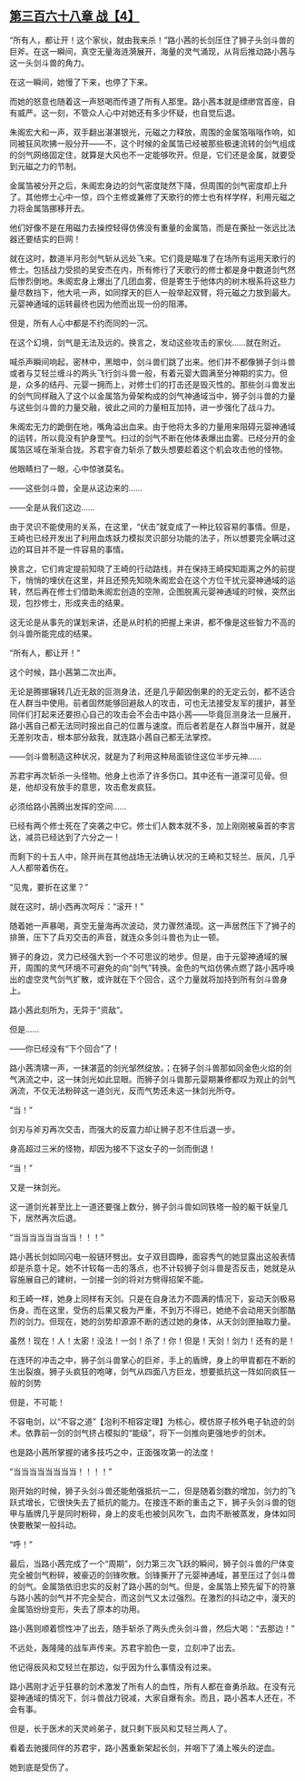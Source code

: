 ## [第三百六十八章 战【4】](https://www.xxbiquge.com/11_11207/9191624.html)


  “所有人，都让开！这个家伙，就由我来杀！”路小茜的长剑压住了狮子头剑斗兽的巨斧。在这一瞬间，真空无量海涟漪展开，海量的灵气涌现，从背后推动路小茜与这一头剑斗兽的角力。

  在这一瞬间，她慢了下来，也停了下来。

  而她的怒意也随着这一声怒喝而传道了所有人那里。路小茜本就是缥缈宫首座，自有威严。这一刻，不管众人心中对她还有多少怀疑，也自觉后退。

  朱阁宏大和一声，双手翻出湛湛银光，元磁之力释放，周围的金属箔嗡嗡作响，如同被狂风吹拂一般分开——不，这个时候的金属箔已经被那些极速流转的剑气组成的剑气网络固定住，就算是大风也不一定能够吹开。但是，它们还是金属，就要受到元磁之力的节制。

  金属箔被分开之后，朱阁宏身边的剑气密度陡然下降，但周围的剑气密度却上升了。其他修士心中一惊，四个主修或兼修了天歌行的修士也有样学样，利用元磁之力将金属箔挪移开去。

  他们好像不是在用磁力去操控轻得仿佛没有重量的金属箔，而是在撕扯一张远比法器还要结实的巨网！

  就在这时，数道半月形剑气斩从远处飞来。它们竟是瞄准了在场所有运用天歌行的修士。包括战力受损的吴安杰在内，所有修行了天歌行的修士都是身中数道剑气然后惨烈倒地。朱阁宏身上爆出了几团血雾，但是寄生于他体内的树木根系将这些力量尽数挡下，他大吼一声，如同撑天的巨人一般举起双臂，将元磁之力放到最大。元婴神通域的运转最终也因为他而出现一份的阻滞。

  但是，所有人心中都是不约而同的一沉。

  在这个幻境，剑气是无法及远的。换言之，发动这些攻击的家伙……就在附近。

  喊杀声瞬间响起，密林中，黑暗中，剑斗兽们跳了出来。他们并不都像狮子剑斗兽或者与艾轻兰缠斗的两头飞行剑斗兽一般，有着元婴大圆满至分神期的实力。但是，众多的结丹、元婴一拥而上，对修士们的打击还是毁灭性的。那些剑斗兽发出的剑气同样融入了这个以金属箔为骨架构成的剑气神通域当中，狮子剑斗兽的力量与这些剑斗兽的力量交融，彼此之间的力量相互加持，进一步强化了战斗力。

  朱阁宏无力的跪倒在地，嘴角溢出血来。由于他将太多的力量用来阻碍元婴神通域的运转，所以竟没有护身罡气。扫过的剑气不断在他体表爆出血雾。已经分开的金属箔区域在渐渐合拢。苏君宇奋力斩杀了数头想要趁着这个机会攻击他的怪物。

  他眼睛扫了一眼，心中惊骇莫名。

  ——这些剑斗兽，全是从这边来的……

  ——全是从我们这边……

  由于灵识不能使用的关系，在这里，“伏击”就变成了一种比较容易的事情。但是，王崎也已经开发出了利用血炼妖力模拟灵识部分功能的法子，所以想要完全瞒过这边的耳目并不是一件容易的事情。

  换言之，它们肯定提前知晓了王崎的行动路线，并在保持王崎探知距离之外的前提下，悄悄的埋伏在这里，并且还预先知晓朱阁宏会在这个方位干扰元婴神通域的运转，然后再在修士们借助朱阁宏创造的空隙，企图脱离元婴神通域的时候，突然出现，包抄修士，形成夹击的结果。

  这无论是从事先的谋划来讲，还是从时机的把握上来讲，都不像是这些智力不高的剑斗兽所能完成的结果。

  “所有人，都让开！”

  这个时候，路小茜第二次出声。

  无论是腾挪辗转几近无敌的叵测身法，还是几乎颠因倒果的的无定云剑，都不适合在人群当中使用。前者固然能够回避敌人的攻击，可也无法接受友军的援护，甚至同伴们打起来还要担心自己的攻击会不会击中路小茜——毕竟叵测身法一旦展开，路小茜自己都无法同时报出自己的位置与速度。而后者若是在人群当中展开，就是无差别攻击，根本部分敌我，就连路小茜自己都无法掌控。

  ——剑斗兽制造这种状况，就是为了利用这种局面锁住这位半步元神……

  苏君宇再次斩杀一头怪物。他身上也添了许多伤口。其中还有一道深可见骨。但是，他却没有放手的意思，攻击愈发疯狂。

  必须给路小茜腾出发挥的空间……

  已经有两个修士死在了突袭之中它。修士们人数本就不多，加上刚刚被枭首的李言达，减员已经达到了六分之一！

  而剩下的十五人中，除开尚在其他战场无法确认状况的王崎和艾轻兰、辰风，几乎人人都带着伤在。

  “见鬼，要折在这里？”

  就在这时，胡小西再次呵斥：“滚开！”

  随着她一声暴喝，真空无量海再次波动，灵力骤然涌现。这一声居然压下了狮子的排箫，压下了兵刃交击的声音，就连众多剑斗兽也为止一顿。

  狮子的身边，灵力已经强大到一个不可思议的地步。但是，由于元婴神通域的展开，周围的灵气环境不可避免的向“剑气”转换。金色的气焰仿佛点燃了路小茜呼唤出的虚空灵气剑气扩散，或许就在下个回合，这个力量就将加持到所有剑斗兽身上。

  路小茜此刻所为，无异于“资敌”。

  但是……

  ——你已经没有“下个回合”了！

  路小茜清啸一声，一抹湛蓝的剑光邹然绽放。；在狮子剑斗兽那如同金色火焰的剑气涡流之中，这一抹剑光如此显眼。而狮子剑斗兽那元婴期兼修都叹为观止的剑气涡流，不仅无法粉碎这一道剑光，反而气势还未这一抹剑光所夺。

  “当！”

  剑刃与斧刃再次交击，而强大的反震力却让狮子忍不住后退一步。

  身高超过三米的怪物，却因为接不下这女子的一剑而倒退！

  “当！”

  又是一抹剑光。

  这一道剑光甚至比上一道还要强上数分，狮子剑斗兽如同铁塔一般的躯干妖皇几下，居然再次后退。

  “当当当当当当当当！！！”

  路小茜长剑如同闪电一般链环劈出。女子双目圆睁，面容秀气的她显露出这般表情却是杀意十足。她不计较每一击的落点，也不计较狮子剑斗兽是否反击，她就是从容施展自己的建树，一剑接一剑的将对方劈得招架不能。

  和王崎一样，她身上同样有天剑。只是在自身法力不圆满的情况下，妄动天剑极易伤身。而在这里，受伤的后果又极为严重，不到万不得已，她绝不会动用天剑那酷烈的剑力。但现在，她的剑势却源源不断的透过她的身体，从天剑剑匣抽取力量。

  虽然！现在！人！太密！没法！一剑！杀了！你！但是！天剑！剑力！还有的是！

  在连环的冲击之中，狮子剑斗兽掌心的巨斧，手上的盾牌，身上的甲胄都在不断的生出裂痕。狮子头疯狂的咆哮，剑气从四面八方巨龙，想要抵抗这一阵如同疯狂一般的剑势

  但是，不可能！

  不容电剑，以“不容之道”【泡利不相容定理】为核心，模仿原子核外电子轨迹的剑术。依靠前一剑的剑气挤占模拟的“能级”，将下一剑推向更强地步的剑术。

  也是路小茜所掌握的诸多技巧之中，正面强攻第一的法度！

  “当当当当当当当当！！！！”

  刚开始的时候，狮子头剑斗兽还能勉强抵抗一二，但是随着剑数的增加，剑力的飞跃式增长，它很快失去了抵抗的能力。在接连不断的重击之下，狮子头剑斗兽的铠甲与盾牌几乎是同时粉碎，身上的皮毛也被剑风吹飞，血肉不断被蒸发，身体如同快要散架一般抖动。

  “呼！”

  最后，当路小茜完成了一个“周期”，剑力第三次飞跃的瞬间，狮子剑斗兽的尸体变完全被剑气粉碎，被豪迈的剑锋吹散。剑锋撕开了元婴神通域，甚至压过了剑斗兽的剑气。金属箔依旧忠实的反射了路小茜的剑气。但是，金属箔上预先留下的符篆与路小茜的剑气并不完全契合，而这剑气又太过强烈。在激烈的抖动之中，漫天的金属箔纷纷变形，失去了原本的功用。

  路小茜则顺着惯性冲了出去，随手斩杀了两头虎头剑斗兽，然后大喝：“去那边！”

  不远处，轰隆隆的战车声传来。苏君宇脸色一变，立刻冲了出去。

  他记得辰风和艾轻兰在那边，似乎因为什么事情没有过来。

  路小茜刚才近乎狂暴的剑术激发了所有人的血性，所有人都在奋勇杀敌。在没有元婴神通域的情况下，剑斗兽战力锐减，大家自爆有余。而且，路小茜本人还在，不会有事。

  但是，长于医术的天灵岭弟子，就只剩下辰风和艾轻兰两人了。

  看着去驰援同伴的苏君宇，路小茜重新架起长剑，并咽下了涌上喉头的逆血。

  她到底是受伤了。
